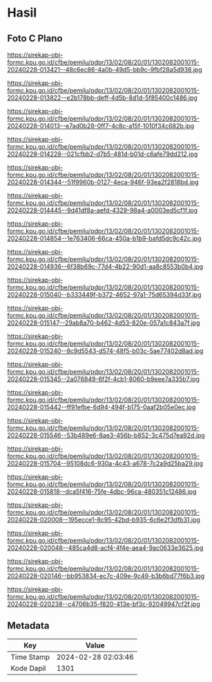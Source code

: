 # Hasil

## Foto C Plano

https://sirekap-obj-formc.kpu.go.id/cfbe/pemilu/pdpr/13/02/08/20/01/1302082001015-20240228-013421--48c6ec86-4a0b-49d5-bb9c-9fbf28a5d938.jpg

https://sirekap-obj-formc.kpu.go.id/cfbe/pemilu/pdpr/13/02/08/20/01/1302082001015-20240228-013822--e2b178bb-deff-4d5b-8d1d-5f85400c1486.jpg

https://sirekap-obj-formc.kpu.go.id/cfbe/pemilu/pdpr/13/02/08/20/01/1302082001015-20240228-014013--e7ad0b28-0ff7-4c8c-a15f-1010f34c682b.jpg

https://sirekap-obj-formc.kpu.go.id/cfbe/pemilu/pdpr/13/02/08/20/01/1302082001015-20240228-014228--021cfbb2-d7b5-481d-b01d-c6afe79dd212.jpg

https://sirekap-obj-formc.kpu.go.id/cfbe/pemilu/pdpr/13/02/08/20/01/1302082001015-20240228-014344--51f9960b-0127-4eca-946f-93ea2f2818bd.jpg

https://sirekap-obj-formc.kpu.go.id/cfbe/pemilu/pdpr/13/02/08/20/01/1302082001015-20240228-014445--9d41df8a-aefd-4329-98a4-a0003ed5cf1f.jpg

https://sirekap-obj-formc.kpu.go.id/cfbe/pemilu/pdpr/13/02/08/20/01/1302082001015-20240228-014854--1e763406-66ca-450a-b1b9-bafd5dc9c42c.jpg

https://sirekap-obj-formc.kpu.go.id/cfbe/pemilu/pdpr/13/02/08/20/01/1302082001015-20240228-014936--6f38b69c-77d4-4b22-90d1-aa8c8553b0b4.jpg

https://sirekap-obj-formc.kpu.go.id/cfbe/pemilu/pdpr/13/02/08/20/01/1302082001015-20240228-015040--b333449f-b372-4652-97a1-75d65394d33f.jpg

https://sirekap-obj-formc.kpu.go.id/cfbe/pemilu/pdpr/13/02/08/20/01/1302082001015-20240228-015147--29ab8a70-b462-4d53-820e-057a1c843a7f.jpg

https://sirekap-obj-formc.kpu.go.id/cfbe/pemilu/pdpr/13/02/08/20/01/1302082001015-20240228-015240--8c9d5543-d574-48f5-b03c-5ae77402d8ad.jpg

https://sirekap-obj-formc.kpu.go.id/cfbe/pemilu/pdpr/13/02/08/20/01/1302082001015-20240228-015345--2a076849-6f2f-4cb1-8060-b9eee7a335b7.jpg

https://sirekap-obj-formc.kpu.go.id/cfbe/pemilu/pdpr/13/02/08/20/01/1302082001015-20240228-015442--ff91efbe-6d94-494f-b175-0aaf2b05e0ec.jpg

https://sirekap-obj-formc.kpu.go.id/cfbe/pemilu/pdpr/13/02/08/20/01/1302082001015-20240228-015546--53b489e6-8ae3-456b-b852-3c475d7ea92d.jpg

https://sirekap-obj-formc.kpu.go.id/cfbe/pemilu/pdpr/13/02/08/20/01/1302082001015-20240228-015704--95108dc6-930a-4c43-a678-7c2a9d25ba29.jpg

https://sirekap-obj-formc.kpu.go.id/cfbe/pemilu/pdpr/13/02/08/20/01/1302082001015-20240228-015818--dca5f416-75fe-4dbc-96ca-480351c12486.jpg

https://sirekap-obj-formc.kpu.go.id/cfbe/pemilu/pdpr/13/02/08/20/01/1302082001015-20240228-020008--195ecce1-8c95-42bd-b935-6c6e2f3dfb31.jpg

https://sirekap-obj-formc.kpu.go.id/cfbe/pemilu/pdpr/13/02/08/20/01/1302082001015-20240228-020048--485ca4d8-acf4-4f4e-aea4-9ac0633e3625.jpg

https://sirekap-obj-formc.kpu.go.id/cfbe/pemilu/pdpr/13/02/08/20/01/1302082001015-20240228-020146--bb953834-ec7c-409e-9c49-b3b6bd77f6b3.jpg

https://sirekap-obj-formc.kpu.go.id/cfbe/pemilu/pdpr/13/02/08/20/01/1302082001015-20240228-020238--c4706b35-f820-413e-bf3c-92049947cf2f.jpg


## Metadata

| Key        | Value               |
| ---------- | ------------------- |
| Time Stamp | 2024-02-28 02:03:46 |
| Kode Dapil | 1301                |




